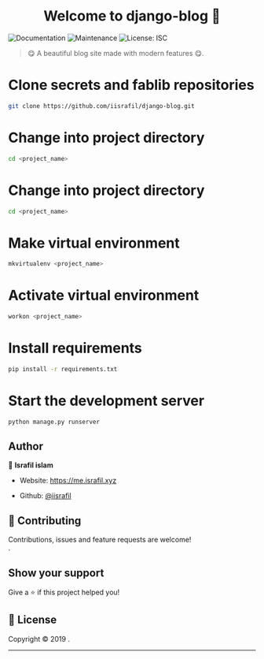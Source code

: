 <h1 align="center">Welcome to 
django-blog 👋</h1>
<p>
  
  <a >
    <img alt="Documentation" src="https://img.shields.io/badge/documentation-yes-brightgreen.svg" />
  </a>
  <a >
    <img alt="Maintenance" src="https://img.shields.io/badge/Maintained%3F-yes-green.svg" />
  </a>
  <a >
    <img alt="License: ISC" src="https://img.shields.io/github/license/Kvaibhav01/forkify" />
  </a>
 
</p>

> 😋 A beautiful blog site made with modern features 😋. 



# Clone secrets and fablib repositories

```sh
git clone https://github.com/iisrafil/django-blog.git
```

# Change into project directory

```sh
cd <project_name>
```

# Change into project directory

```sh
cd <project_name>
```

# Make virtual environment

```sh
mkvirtualenv <project_name>
```

# Activate virtual environment

```sh
workon <project_name>
```

# Install requirements
```sh
pip install -r requirements.txt
```

# Start the development server

```sh
python manage.py runserver
```



## Author

👤 **Israfil islam**

* Website: https://me.israfil.xyz

* Github: [@iisrafil](https://github.com/iisrafil)

## 🤝 Contributing

Contributions, issues and feature requests are welcome!<br />.

## Show your support

Give a ⭐️ if this project helped you!

## 📝 License

Copyright © 2019 .<br />


***
